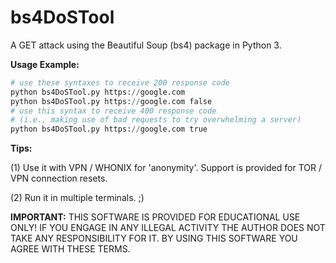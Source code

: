# bs4DoSTool
A GET attack using the Beautiful Soup (bs4) package in Python 3.

**Usage Example:** 
```python
# use these syntaxes to receive 200 response code
python bs4DoSTool.py https://google.com
python bs4DoSTool.py https://google.com false
# use this syntax to receive 400 response code
# (i.e., making use of bad requests to try overwhelming a server)
python bs4DoSTool.py https://google.com true
```
**Tips:**

(1) Use it with VPN / WHONIX for 'anonymity'. Support is provided for TOR / VPN connection resets.

(2) Run it in multiple terminals. ;) 

**IMPORTANT:** THIS SOFTWARE IS PROVIDED FOR EDUCATIONAL USE ONLY! IF YOU ENGAGE IN ANY ILLEGAL ACTIVITY THE AUTHOR DOES NOT TAKE ANY RESPONSIBILITY FOR IT. BY USING THIS SOFTWARE YOU AGREE WITH THESE TERMS.
